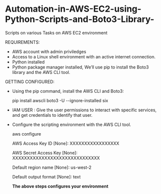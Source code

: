 # Automation-in-AWS-EC2-using-Python-Scripts-and-Boto3-Library-
Scripts on various Tasks on AWS EC2 environment

REQUIREMENTS:
- AWS account with admin priviledges
- Access to a Linux shell environment with an active internet connection.
- Python installed 
- Python package manager installed, We’ll use pip to install the Boto3 library and the AWS CLI tool.

GETTING CONFIGURED:
- Using the pip command, install the AWS CLI and Boto3:

  pip install awscli boto3 -U --ignore-installed six
  
- IAM USER : Give the user permissions to interact with specific services, and get credentials to identify that user.

- Configure the scripting environment with the AWS CLI tool.

  aws configure
  
  AWS Access Key ID [None]: XXXXXXXXXXXXXXXXX
  
  AWS Secret Access Key [None]: XXXXXXXXXXXXXXXXXXXXXXXXXXXXXX
  
  Default region name [None]: us-west-2
  
  Default output format [None]: text
  
  ****The above steps configures your environment****


